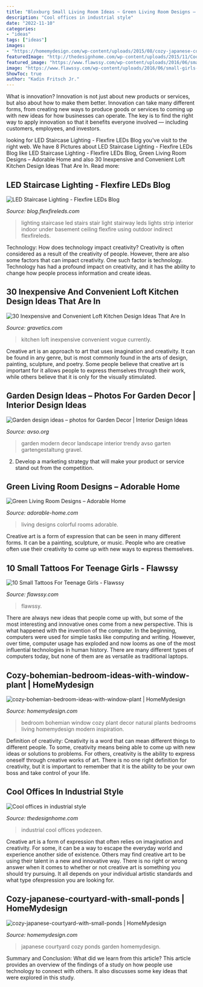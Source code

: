 ```yaml
---
title: "Bloxburg Small Living Room Ideas ~ Green Living Room Designs – Adorable Home"
description: "Cool offices in industrial style"
date: "2022-11-10"
categories:
- "ideas"
tags: ["ideas"]
images:
- "https://homemydesign.com/wp-content/uploads/2015/08/cozy-japanese-courtyard-with-small-ponds.jpg"
featuredImage: "http://thedesignhome.com/wp-content/uploads/2015/11/Cool-offices-in-industrial-style3.jpg"
featured_image: "https://www.flawssy.com/wp-content/uploads/2016/06/small-girls-womens-tattoos.jpg"
image: "https://www.flawssy.com/wp-content/uploads/2016/06/small-girls-womens-tattoos.jpg"
ShowToc: true
author: "Kadin Fritsch Jr."
---
```



What is innovation?
Innovation is not just about new products or services, but also about how to make them better. Innovation can take many different forms, from creating new ways to produce goods or services to coming up with new ideas for how businesses can operate. The key is to find the right way to apply innovation so that it benefits everyone involved ― including customers, employees, and investors.

	

		
looking for LED Staircase Lighting - Flexfire LEDs Blog you've visit to the right web. We have 8 Pictures about LED Staircase Lighting - Flexfire LEDs Blog like LED Staircase Lighting - Flexfire LEDs Blog, Green Living Room Designs – Adorable Home and also 30 Inexpensive and Convenient Loft Kitchen Design Ideas That Are In. Read more:
		
    
## LED Staircase Lighting - Flexfire LEDs Blog

<img loading=lazy src="https://blog.flexfireleds.com/wp-content/uploads/2014/03/LED-Staircase-Lighting.jpg" onerror="this.onerror=null;this.src='https://tse3.mm.bing.net/th?id=OIP.TIN3UczFIqYpQH61Q1cssQHaLI&amp;pid=15.1';" alt="LED Staircase Lighting - Flexfire LEDs Blog">

_Source: blog.flexfireleds.com_

>lighting staircase led stairs stair light stairway leds lights strip interior indoor under basement ceiling flexfire using outdoor indirect flexfireleds. 

	

Technology: How does technology impact creativity?
Creativity is often considered as a result of the creativity of people. However, there are also some factors that can impact creativity. One such factor is technology. Technology has had a profound impact on creativity, and it has the ability to change how people process information and create ideas.

    
## 30 Inexpensive And Convenient Loft Kitchen Design Ideas That Are In

<img loading=lazy src="https://www.gravetics.com/wp-content/uploads/2017/09/Loft-Style-Kitchen-Design-Ideas.jpg" onerror="this.onerror=null;this.src='https://tse1.mm.bing.net/th?id=OIP.FhxSOSH1xDUufl0Tzd4YhQHaJ3&amp;pid=15.1';" alt="30 Inexpensive and Convenient Loft Kitchen Design Ideas That Are In">

_Source: gravetics.com_

>kitchen loft inexpensive convenient vogue currently. 

	

Creative art is an approach to art that uses imagination and creativity. It can be found in any genre, but is most commonly found in the arts of design, painting, sculpture, and poetry. Some people believe that creative art is important for it allows people to express themselves through their work, while others believe that it is only for the visually stimulated.

    
## Garden Design Ideas – Photos For Garden Decor | Interior Design Ideas

<img loading=lazy src="https://www.avso.org/wp-content/uploads/2014/11/garden-design-ideas-photos-for-garden-decor-1415699180.jpg" onerror="this.onerror=null;this.src='https://tse2.mm.bing.net/th?id=OIP.0lhPYSelw8ca63hxsNxl4AHaLG&amp;pid=15.1';" alt="Garden design ideas – photos for Garden Decor | Interior Design Ideas">

_Source: avso.org_

>garden modern decor landscape interior trendy avso garten gartengestaltung gravel. 

	

2. Develop a marketing strategy that will make your product or service stand out from the competition.

    
## Green Living Room Designs – Adorable Home

<img loading=lazy src="https://adorable-home.com/wp-content/gallery/green-living-room-designs/green-living-room-designs-12.jpg" onerror="this.onerror=null;this.src='https://tse3.mm.bing.net/th?id=OIP.CV4Zmb184AaU4BKzGeZ0vgHaJ3&amp;pid=15.1';" alt="Green Living Room Designs – Adorable Home">

_Source: adorable-home.com_

>living designs colorful rooms adorable. 

	

Creative art is a form of expression that can be seen in many different forms. It can be a painting, sculpture, or music. People who are creative often use their creativity to come up with new ways to express themselves.

    
## 10 Small Tattoos For Teenage Girls - Flawssy

<img loading=lazy src="https://www.flawssy.com/wp-content/uploads/2016/06/small-girls-womens-tattoos.jpg" onerror="this.onerror=null;this.src='https://tse2.mm.bing.net/th?id=OIP.icCa1qJyfx1RYb1hA4aHfQHaJ4&amp;pid=15.1';" alt="10 Small Tattoos For Teenage Girls - Flawssy">

_Source: flawssy.com_

>flawssy. 

	

There are always new ideas that people come up with, but some of the most interesting and innovative ones come from a new perspective. This is what happened with the invention of the computer. In the beginning, computers were used for simple tasks like computing and writing. However, over time, computer usage has exploded and now looms as one of the most influential technologies in human history. There are many different types of computers today, but none of them are as versatile as traditional laptops.

    
## Cozy-bohemian-bedroom-ideas-with-window-plant | HomeMydesign

<img loading=lazy src="https://homemydesign.com/wp-content/uploads/2020/09/cozy-bohemian-bedroom-ideas-with-window-plant.jpg" onerror="this.onerror=null;this.src='https://tse4.mm.bing.net/th?id=OIP.9342OwIdSQDehKnFujgWBQHaLH&amp;pid=15.1';" alt="cozy-bohemian-bedroom-ideas-with-window-plant | HomeMydesign">

_Source: homemydesign.com_

>bedroom bohemian window cozy plant decor natural plants bedrooms living homemydesign modern inspiration. 

	

Definition of creativity:
Creativity is a word that can mean different things to different people. To some, creativity means being able to come up with new ideas or solutions to problems. For others, creativity is the ability to express oneself through creative works of art. There is no one right definition for creativity, but it is important to remember that it is the ability to be your own boss and take control of your life.

    
## Cool Offices In Industrial Style

<img loading=lazy src="http://thedesignhome.com/wp-content/uploads/2015/11/Cool-offices-in-industrial-style3.jpg" onerror="this.onerror=null;this.src='https://tse3.mm.bing.net/th?id=OIP.d_oPEoiSi2Qm1ARmoDW3-AHaLH&amp;pid=15.1';" alt="Cool offices in industrial style">

_Source: thedesignhome.com_

>industrial cool offices yodezeen. 

	

Creative art is a form of expression that often relies on imagination and creativity. For some, it can be a way to escape the everyday world and experience another side of existence. Others may find creative art to be using their talent in a new and innovative way. There is no right or wrong answer when it comes to whether or not creative art is something you should try pursuing. It all depends on your individual artistic standards and what type ofexpression you are looking for.

    
## Cozy-japanese-courtyard-with-small-ponds | HomeMydesign

<img loading=lazy src="https://homemydesign.com/wp-content/uploads/2015/08/cozy-japanese-courtyard-with-small-ponds.jpg" onerror="this.onerror=null;this.src='https://tse1.mm.bing.net/th?id=OIP.Bink_9MKnjxsid4i8hpodAHaJ4&amp;pid=15.1';" alt="cozy-japanese-courtyard-with-small-ponds | HomeMydesign">

_Source: homemydesign.com_

>japanese courtyard cozy ponds garden homemydesign. 

	

Summary and Conclusion: What did we learn from this article?
This article provides an overview of the findings of a study on how people use technology to connect with others. It also discusses some key ideas that were explored in this study.

